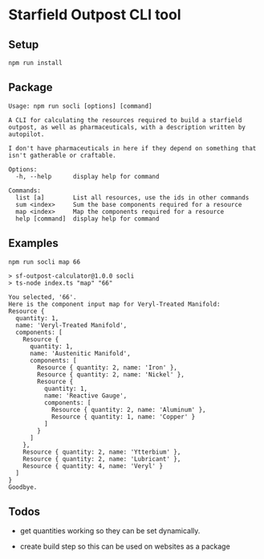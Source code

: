 # Starfield Outpost CLI tool

## Setup
  `npm run install`

## Package
```
Usage: npm run socli [options] [command]

A CLI for calculating the resources required to build a starfield outpost, as well as pharmaceuticals, with a description written by autopilot.

I don't have pharmaceuticals in here if they depend on something that isn't gatherable or craftable.

Options:
  -h, --help      display help for command

Commands:
  list [a]        List all resources, use the ids in other commands
  sum <index>     Sum the base components required for a resource
  map <index>     Map the components required for a resource
  help [command]  display help for command
```

## Examples
`npm run socli map 66`
```
> sf-outpost-calculator@1.0.0 socli
> ts-node index.ts "map" "66"

You selected, '66'.
Here is the component input map for Veryl-Treated Manifold:
Resource {
  quantity: 1,
  name: 'Veryl-Treated Manifold',
  components: [
    Resource {
      quantity: 1,
      name: 'Austenitic Manifold',
      components: [
        Resource { quantity: 2, name: 'Iron' },
        Resource { quantity: 2, name: 'Nickel' },
        Resource {
          quantity: 1,
          name: 'Reactive Gauge',
          components: [
            Resource { quantity: 2, name: 'Aluminum' },
            Resource { quantity: 1, name: 'Copper' }
          ]
        }
      ]
    },
    Resource { quantity: 2, name: 'Ytterbium' },
    Resource { quantity: 2, name: 'Lubricant' },
    Resource { quantity: 4, name: 'Veryl' }
  ]
}
Goodbye.
```

## Todos
- get quantities working so they can be set dynamically.

- create build step so this can be used on websites as a package
